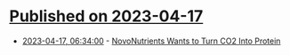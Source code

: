 # [Published on 2023-04-17](index.md)

* [2023-04-17, 06:34:00](https://soylentnews.org/article.pl?sid=23/04/15/1929222&from=rss) - [NovoNutrients Wants to Turn CO2 Into Protein](https://soylentnews.org/article.pl?sid=23/04/15/1929222&from=rss)
